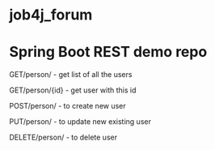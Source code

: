 # job4j_forum

# Spring Boot REST demo repo<br>

GET/person/ - get list of all the users

GET/person/{id} - get user with this id

POST/person/ - to create new user

PUT/person/ - to update new existing user

DELETE/person/ - to delete user
